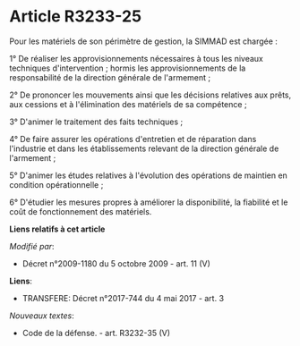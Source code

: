 # Article R3233-25

Pour les matériels de son périmètre de gestion, la SIMMAD est chargée : 

1° De réaliser les approvisionnements nécessaires à tous les niveaux techniques d'intervention ; hormis les
approvisionnements de la responsabilité de la     direction générale de l'armement ; 

2° De prononcer les mouvements ainsi que les décisions relatives aux prêts, aux cessions et à l'élimination des matériels de
sa compétence ; 

3° D'animer le traitement des faits techniques ; 

4° De faire assurer les opérations d'entretien et de réparation dans l'industrie et dans les établissements relevant de la
direction générale de l'armement ; 

5° D'animer les études relatives à l'évolution des opérations de maintien en condition opérationnelle ; 

6° D'étudier les mesures propres à améliorer la disponibilité, la fiabilité et le coût de fonctionnement des matériels.

**Liens relatifs à cet article**

_Modifié par_:

  - Décret n°2009-1180 du 5 octobre 2009 - art. 11 (V)

**Liens**:

  - TRANSFERE: Décret n°2017-744 du 4 mai 2017 - art. 3

_Nouveaux textes_:

  - Code de la défense. - art. R3232-35 (V)
